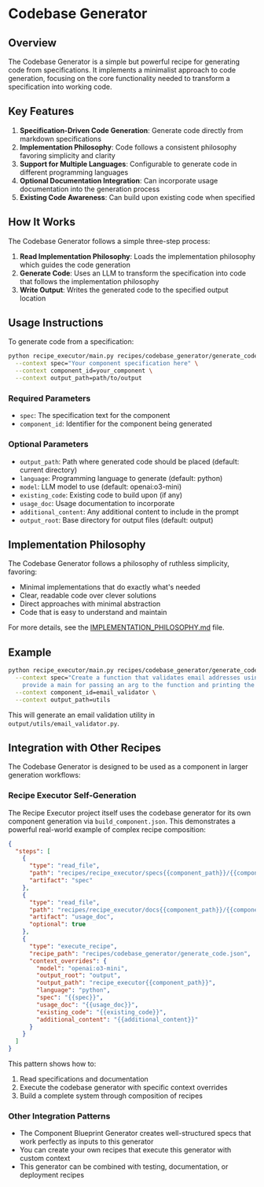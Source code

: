 # Codebase Generator

## Overview

The Codebase Generator is a simple but powerful recipe for generating code from specifications. It implements a minimalist approach to code generation, focusing on the core functionality needed to transform a specification into working code.

## Key Features

1. **Specification-Driven Code Generation**: Generate code directly from markdown specifications
2. **Implementation Philosophy**: Code follows a consistent philosophy favoring simplicity and clarity
3. **Support for Multiple Languages**: Configurable to generate code in different programming languages
4. **Optional Documentation Integration**: Can incorporate usage documentation into the generation process
5. **Existing Code Awareness**: Can build upon existing code when specified

## How It Works

The Codebase Generator follows a simple three-step process:

1. **Read Implementation Philosophy**: Loads the implementation philosophy which guides the code generation
2. **Generate Code**: Uses an LLM to transform the specification into code that follows the implementation philosophy
3. **Write Output**: Writes the generated code to the specified output location

## Usage Instructions

To generate code from a specification:

```bash
python recipe_executor/main.py recipes/codebase_generator/generate_code.json \
  --context spec="Your component specification here" \
  --context component_id=your_component \
  --context output_path=path/to/output
```

### Required Parameters

- `spec`: The specification text for the component
- `component_id`: Identifier for the component being generated

### Optional Parameters

- `output_path`: Path where generated code should be placed (default: current directory)
- `language`: Programming language to generate (default: python)
- `model`: LLM model to use (default: openai:o3-mini)
- `existing_code`: Existing code to build upon (if any)
- `usage_doc`: Usage documentation to incorporate
- `additional_content`: Any additional content to include in the prompt
- `output_root`: Base directory for output files (default: output)

## Implementation Philosophy

The Codebase Generator follows a philosophy of ruthless simplicity, favoring:

- Minimal implementations that do exactly what's needed
- Clear, readable code over clever solutions
- Direct approaches with minimal abstraction
- Code that is easy to understand and maintain

For more details, see the [IMPLEMENTATION_PHILOSOPHY.md](includes/IMPLEMENTATION_PHILOSOPHY.md) file.

## Example

```bash
python recipe_executor/main.py recipes/codebase_generator/generate_code.json \
  --context spec="Create a function that validates email addresses using regex and returns a boolean result, \
    provide a main for passing an arg to the function and printing the result ." \
  --context component_id=email_validator \
  --context output_path=utils
```

This will generate an email validation utility in `output/utils/email_validator.py`.

## Integration with Other Recipes

The Codebase Generator is designed to be used as a component in larger generation workflows:

### Recipe Executor Self-Generation

The Recipe Executor project itself uses the codebase generator for its own component generation via `build_component.json`. This demonstrates a powerful real-world example of complex recipe composition:

```json
{
  "steps": [
    {
      "type": "read_file",
      "path": "recipes/recipe_executor/specs{{component_path}}/{{component_id}}.md",
      "artifact": "spec"
    },
    {
      "type": "read_file",
      "path": "recipes/recipe_executor/docs{{component_path}}/{{component_id}}.md",
      "artifact": "usage_doc",
      "optional": true
    },
    {
      "type": "execute_recipe",
      "recipe_path": "recipes/codebase_generator/generate_code.json",
      "context_overrides": {
        "model": "openai:o3-mini",
        "output_root": "output",
        "output_path": "recipe_executor{{component_path}}",
        "language": "python",
        "spec": "{{spec}}",
        "usage_doc": "{{usage_doc}}",
        "existing_code": "{{existing_code}}",
        "additional_content": "{{additional_content}}"
      }
    }
  ]
}
```

This pattern shows how to:
1. Read specifications and documentation
2. Execute the codebase generator with specific context overrides
3. Build a complete system through composition of recipes

### Other Integration Patterns

- The Component Blueprint Generator creates well-structured specs that work perfectly as inputs to this generator
- You can create your own recipes that execute this generator with custom context
- This generator can be combined with testing, documentation, or deployment recipes